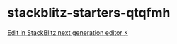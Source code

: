 # stackblitz-starters-qtqfmh

[Edit in StackBlitz next generation editor ⚡️](https://stackblitz.com/~/github.com/YutishaPandey/stackblitz-starters-qtqfmh)